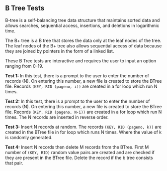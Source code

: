 ## B Tree Tests
B-tree is a self-balancing tree data structure that maintains sorted data and allows searches, sequential access, insertions, and deletions in logarithmic time.  

The B+ tree is a B tree that stores the data only at the leaf nodes of the tree. The leaf nodes of the B+ tree also allows sequential access of data because they are joined by pointers in the form of a linked list.  

These B Tree tests are interactive and requires the user to input an option ranging from 0-19.  

**Test 1:** 
In this test, there is a prompt to the user to enter the number of records (N). On entering this number, a new file is created to store the BTree file. Records ```(KEY, RID (pageno, i))``` are created in a for loop which run N times.

**Test 2:** 
In this test, there is a prompt to the user to enter the number of records (N). On entering this number, a new file is created to store the BTree file. Records ```(KEY, RID (pageno, N-i))``` are created in a for loop which run N times. The N records are inserted in reverse order.

**Test 3:** Insert N records at random. The records ```(KEY, RID (pageno, k))``` are created in the BTree file in for loop which runs N times. Where the value of k is randomly generated.  

**Test 4:** Insert N records then delete M records from the BTree. First M number of ```(KEY, RID)``` random value pairs are created and are checked if they are present in the BTree file. Delete the record if the b tree consists that pair. 